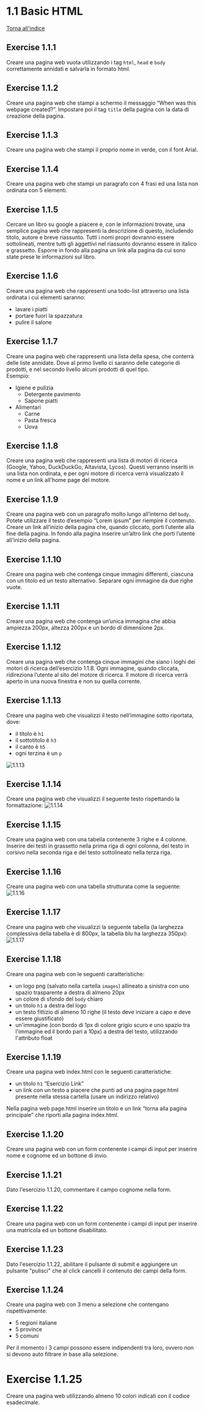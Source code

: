 # 1.1 Basic HTML
[Torna all'indice](../README.md)

## Exercise 1.1.1
Creare una pagina web vuota utilizzando i tag `html`, `head` e `body` correttamente annidati e salvarla in formato html.

## Exercise 1.1.2
Creare una pagina web che stampi a schermo il messaggio “When was this webpage created?”.
Impostare poi il tag `title` della pagina con la data di creazione della pagina.

## Exercise 1.1.3
Creare una pagina web che stampi il proprio nome in verde, con il font Arial.

## Exercise 1.1.4
Creare una pagina web che stampi un paragrafo con 4 frasi ed una lista non ordinata con 5 elementi.

## Exercise 1.1.5
Cercare un libro su google a piacere e, con le informazioni trovate, una semplice pagina web che rappresenti la descrizione di questo, includendo titolo, autore e breve riassunto. 
Tutti i nomi propri dovranno essere sottolineati, mentre tutti gli aggettivi nel riassunto dovranno essere in italico e grassetto.
Esporre in fondo alla pagina un link alla pagina da cui sono state prese le informazioni sul libro.

## Exercise 1.1.6
Creare una pagina web che rappresenti una todo-list attraverso una lista ordinata i cui elementi saranno:
- lavare i piatti
- portare fuori la spazzatura
- pulire il salone

## Exercise 1.1.7
Creare una pagina web che rappresenti una lista della spesa, che conterrà delle liste annidate. Dove al primo livello ci saranno delle categorie di prodotti, e nel secondo livello alcuni prodotti di quel tipo.\
Esempio:
- Igiene e pulizia
  - Detergente pavimento
  - Sapone piatti
- Alimentari
  - Carne
  - Pasta fresca
  - Uova

## Exercise 1.1.8
Creare una pagina web che rappresenti una lista di motori di ricerca (Google, Yahoo, DuckDuckGo, Altavista, Lycos). Questi verranno inseriti in una lista non ordinata, e per ogni motore di ricerca verrà visualizzato il nome e un link all'home page del motore.

## Exercise 1.1.9
Creare una pagina web con un paragrafo molto lungo all’interno del `body`. Potete utilizzare il testo d’esempio “Lorem ipsum” per riempire il contenuto.
Creare un link all’inizio della pagina che, quando cliccato, porti l’utente alla fine della pagina. In fondo alla pagina inserire un’altro link che porti l’utente all'inizio della pagina.

## Exercise 1.1.10
Creare una pagina web che contenga cinque immagini differenti, ciascuna con un titolo ed un testo alternativo. Separare ogni immagine da due righe vuote.

## Exercise 1.1.11
Creare una pagina web che contenga un’unica immagina che abbia ampiezza 200px, altezza 200px e un bordo di dimensione 2px.

## Exercise 1.1.12
Creare una pagina web che contenga cinque immagini che siano i loghi dei motori di ricerca dell’esercizio 1.1.8. Ogni immagine, quando cliccata, ridireziona l’utente al sito del motore di ricerca. Il motore di ricerca verrà aperto in una nuova finestra e non su quella corrente.

## Exercise 1.1.13
Creare una pagina web che visualizzi il testo nell’immagine sotto riportata, dove:
- il titolo è `h1`
- il sottotitolo è `h3`
- il canto è `h5`
- ogni terzina è un `p`

![1.1.13](../assets/1/1.1/1.1.13.png)

## Exercise 1.1.14
Creare una pagina web che visualizzi il seguente testo rispettando la formattazione:
![1.1.14](../assets/1/1.1/1.1.14.png)

## Exercise 1.1.15
Creare una pagina web con una tabella contenente 3 righe e 4 colonne. Inserire dei testi in grassetto nella prima riga di ogni colonna, del testo in corsivo nella seconda riga e del testo sottolineato nella terza riga.

## Exercise 1.1.16
Creare una pagina web con una tabella strutturata come la seguente:
![1.1.16](../assets/1/1.1/1.1.16.png)

## Exercise 1.1.17
Creare una pagina web che visualizzi la seguente tabella (la larghezza complessiva della tabella è di 800px, la tabella blu ha larghezza 350px):
![1.1.17](../assets/1/1.1/1.1.17.png)

## Exercise 1.1.18
Creare una pagina web con le seguenti caratteristiche:
- un logo png (salvato nella cartella `images`) allineato a sinistra con uno spazio trasparente a destra di almeno 20px
- un colore di sfondo del `body` chiaro
- un titolo `h1` a destra del logo
- un testo fittizio di almeno 10 righe (il testo deve iniziare a capo e deve essere giustificato)
- un'immagine (con bordo di 1px di colore grigio scuro e uno spazio tra l'immagine ed il bordo pari a 10px) a destra del testo, utilizzando l'attributo float

## Exercise 1.1.19
Creare una pagina web index.html con le seguenti caratteristiche:
- un titolo `h1` “Esercizio Link”
- un link con un testo a piacere che punti ad una pagina page.html presente nella stessa cartella (usare un indirizzo relativo)

Nella pagina web page.html inserire un titolo e un link “torna alla pagina principale” che riporti alla pagina index.html.

## Exercise 1.1.20
Creare una pagina web con un form contenente i campi di input per inserire nome e cognome ed un bottone di invio.

## Exercise 1.1.21
Dato l'esercizio 1.1.20, commentare il campo cognome nella form.

## Exercise 1.1.22
Creare una pagina web con un form contenente i campi di input per inserire una matricola ed un bottone disabilitato.

## Exercise 1.1.23
Dato l'esercizio 1.1.22, abilitare il pulsante di submit e aggiungere un pulsante "pulisci" che al click cancelli il contenuto dei campi della form.

## Exercise 1.1.24
Creare una pagina web con 3 menu a selezione che contengano rispettivamente: 
  - 5 regioni italiane
  - 5 province 
  - 5 comuni 

Per il momento i 3 campi possono essere indipendenti tra loro, ovvero non si devono auto filtrare in base alla selezione.

# Exercise 1.1.25
Creare una pagina web utilizzando almeno 10 colori indicati con il codice esadecimale.